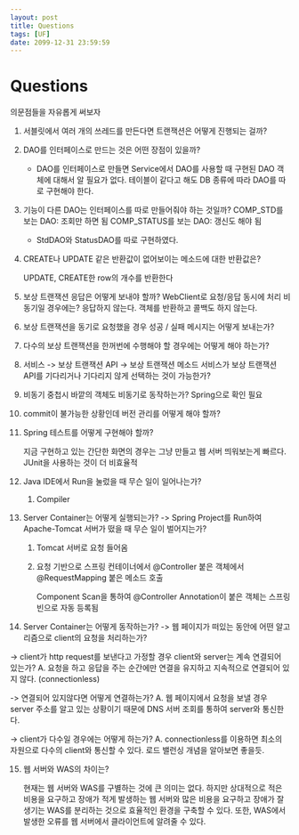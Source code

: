 ```yaml
---
layout: post
title: Questions
tags: [UF]
date: 2099-12-31 23:59:59
---
```

# Questions

의문점들을 자유롭게 써보자

1. 서블릿에서 여러 개의 쓰레드를 만든다면 트랜잭션은 어떻게 진행되는 걸까?

2. DAO를 인터페이스로 만드는 것은 어떤 장점이 있을까?
   
   - DAO를 인터페이스로 만들면 Service에서 DAO를 사용할 때 구현된 DAO 객체에 대해서 알 필요가 없다. 테이블이 같다고 해도 DB 종류에 따라 DAO를 따로 구현해야 한다.
   
3. 기능이 다른 DAO는 인터페이스를 따로 만들어줘야 하는 것일까?
   COMP_STD를 보는 DAO: 조회만 하면 됨
   COMP_STATUS를 보는 DAO: 갱신도 해야 됨
   
   - StdDAO와 StatusDAO를 따로 구현하였다.
   
4. CREATE나 UPDATE 같은 반환값이 없어보이는 메소드에 대한 반환값은?

   UPDATE, CREATE한 row의 개수를 반환한다

5. 보상 트랜잭션 응답은 어떻게 보내야 할까?
   WebClient로 요청/응답 동시에 처리
   비동기일 경우에는? 응답하지 않는다. 객체를 반환하고 콜백도 하지 않는다.

6. 보상 트랜잭션을 동기로 요청했을 경우 성공 / 실패 메시지는 어떻게 보내는가?

7. 다수의 보상 트랜잭션을 한꺼번에 수행해야 할 경우에는 어떻게 해야 하는가?

8. 서비스 -> 보상 트랜잭션 API -> 보상 트랜잭션 메소드
   서비스가 보상 트랜잭션 API를 기다리거나 기다리지 않게 선택하는 것이 가능한가?

9. 비동기 중첩시 바깥의 객체도 비동기로 동작하는가? Spring으로 확인 필요

10. commit이 불가능한 상황인데 버전 관리를 어떻게 해야 할까?

11. Spring 테스트를 어떻게 구현해야 할까?

    지금 구현하고 있는 간단한 화면의 경우는 그냥 만들고 웹 서버 띄워보는게 빠르다. JUnit을 사용하는 것이 더 비효율적

12. Java IDE에서 Run을 눌렀을 때 무슨 일이 일어나는가?
    1. Compiler

13. Server Container는 어떻게 실행되는가?
    -> Spring Project를 Run하여 Apache-Tomcat 서버가 떴을 때 무슨 일이 벌어지는가?

    1. Tomcat 서버로 요청 들어옴

    2. 요청 기반으로 스프링 컨테이너에서 @Controller 붙은 객체에서 @RequestMapping 붙은 메소드 호출

       Component Scan을 통하여 @Controller Annotation이 붙은 객체는 스프링 빈으로 자동 등록됨

14. Server Container는 어떻게 동작하는가?
    -> 웹 페이지가 떠있는 동안에 어떤 알고리즘으로 client의 요청을 처리하는가?

-> client가 http request를 보낸다고 가정할 경우 client와 server는 계속 연결되어 있는가? 
A. 요청을 하고 응답을 주는 순간에만 연결을 유지하고 지속적으로 연결되어 있지 않다. (connectionless)

-> 연결되어 있지않다면 어떻게 연결하는가? 
A. 웹 페이지에서 요청을 보낼 경우 server 주소를 알고 있는 상황이기 때문에 DNS 서버 조회를 통하여 server와 통신한다.

-> client가 다수일 경우에는 어떻게 하는가?
A. connectionless를 이용하면 최소의 자원으로 다수의 client와 통신할 수 있다. 로드 밸런싱 개념을 알아보면 좋을듯.

15. 웹 서버와 WAS의 차이는?

    현재는 웹 서버와 WAS를 구별하는 것에 큰 의미는 없다. 하지만 상대적으로 적은 비용을 요구하고 장애가 적게 발생하는 웹 서버와 많은 비용을 요구하고 장애가 잘 생기는 WAS를 분리하는 것으로 효율적인 환경을 구축할 수 있다. 또한, WAS에서 발생한 오류를 웹 서버에서 클라이언트에 알려줄 수 있다.